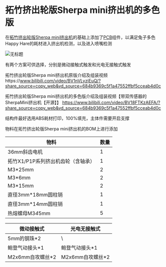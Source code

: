 # 拓竹挤出轮版Sherpa mini挤出机的多色版
在[拓竹挤出轮版Sherpa mini挤出机](https://github.com/tingtom2/BambuLab-Sherpa-mini-extruder.git)的基础上添加了[PCB](https://oshwhub.com/woooooo/new-project_2025-06-03_01-00-26)组件，以满足兔子多色Happy Hare的耗材进入挤出机检测，以及进入喷嘴检测

![无标题](https://github.com/user-attachments/assets/97b41cd4-dfc5-4fdc-be51-8360508f7bdc)


有两个方案可供选择，分别是微动接触式触发和光电无接触式触发


拓竹挤出轮版Sherpa mini挤出机原版介绍及组装视频https://www.bilibili.com/video/BV1nVLyzjEuQ/?share_source=copy_web&vd_source=684b9369c5f1a47552ffbf5cceab4d0c

拓竹挤出轮版Sherpa mini挤出机的多色版介绍及组装视频【带双传感器的SherpaMini挤出机【开源】】 https://www.bilibili.com/video/BV18FTKzAEFA/?share_source=copy_web&vd_source=684b9369c5f1a47552ffbf5cceab4d0c


结构件最好选用ABS耗材打印，100%填充，主体件需要开启支撑

物料在拓竹挤出轮版Sherpa mini挤出机的BOM上进行添加

| 物料  | 数量 |
| ------------- | ------------- |
| 36mm斜齿电机  |  1  |
| 拓竹X1/P1P系列挤出机齿轮（含轴承）  | 1  |
| M3*25mm  | 2  |
| M3*6mm | 2  |
| M3*15mm  | 2  |
| 直径3mm*18mm圆柱销  | 1  |
| 直径3mm*14mm圆柱销  | 1  |
| 热熔螺母M3*4*5mm  | 5  |

|微动接触式 | 光电无接触式 |
| ------------- | ------------- |
|   5mm的钢珠*2 |      \       |
|   鲍登气动接头*1 | 鲍登气动接头*1    |
| M2x6mm自攻螺丝*2  | M2x6mm自攻螺丝*2  |
